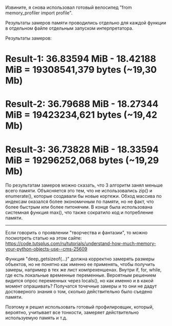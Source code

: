 Извините, я снова использовал готовый велосипед "from memory_profiler import profile".

Результаты замеров памяти проводились отдельно для каждой функции в отдельном файле
отдельным запуском интерпретатора.

Результаты замеров:
# Result-1: 36.83594 MiB - 18.42188 MiB = 19308541,379 bytes (~19,30 Mb)
# Result-2: 36.79688 MiB - 18.27344 MiB = 19423234,621 bytes (~19,42 Mb)
# Result-3: 36.73828 MiB - 18.33594 MiB = 19296252,068 bytes (~19,29 Mb)

По результатам замеров можно сказать, что 3 алгоритм занял меньше всего памяти. 
Объясняется это тем, что не использовались zip() и enumerate(), которые создавали бы новые кортежи.
Обход массива по индексам оказался более экономичным по памяти, но не факт,
что более быстрым или более питонячим.
В конце была использована системная функция max(), что также сократило код и потребление памяти.

***********************************
Если говорить о проявлении "творчества и фантазии", то можно посмотреть статью на этом сайте:
https://code.tutsplus.com/ru/tutorials/understand-how-much-memory-your-python-objects-use--cms-25609

Функция "deep_getsizeof(...)" должна корректно замерять размеры объектов, но не понятно 
как именно ее применять, чтобы получить замеры, например в тех же лист компрехеншенах.
Внутри if, for, while, где есть локальные временные переменные. Вероятным решением видится
опрос переменных через locals(), но как именно и в какой момент опрашивать? Получатся точечные
замеры и то они не дадут достоверного знания о том, сколько действительно было съедено памяти.

Поэтому я решил использовать готовый профилировщик, который, вероятно, учитывает все тонкости,
замеряет действительно используемую память и т.д.
